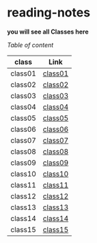 # reading-notes
**you will see all Classes here**

*Table of content*
 
 class   |  Link
 --------|--------------
 class01 |  [class01](https://amalmalmomani.github.io/reading-notes/class01)
 class02 |  [class02](https://amalmalmomani.github.io/reading-notes/class02)
 class03 |  [class03](https://amalmalmomani.github.io/reading-notes/class03)
 class04 |  [class04]()
 class05 |  [class05]()
 class06 |  [class06]()
 class07 |  [class07]()
 class08 |  [class08]()
 class09 |  [class09]()
 class10 |  [class10]()
 class11 |  [class11]()
 class12 |  [class12]()
 class13 |  [class13]()
 class14 |  [class14]()
 class15 |  [class15]()
